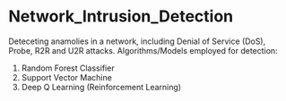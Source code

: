 # Network_Intrusion_Detection
Deteceting anamolies in a network, including Denial of Service (DoS), Probe, R2R and U2R attacks.
Algorithms/Models employed for detection:
1. Random Forest Classifier
2. Support Vector Machine 
3. Deep Q Learning (Reinforcement Learning)
